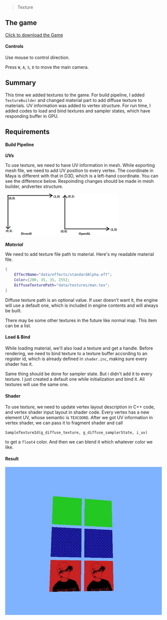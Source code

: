 > Texture

## The game
[Click to download the Game](/assets/GA06_Zhitao.zip)

#### Controls

Use mouse to control direction.

Press `W`, `A`, `S`, `D` to move the main camera. 

## Summary

This time we added textures to the game. For build pipeline, I added `TextureBuilder` and changed material part to add diffuse texture to materials. UV information was added to vertex structure. For run time, I added codes to load and bind textures and sampler states, which have responding buffer in GPU.

## Requirements

#### Build Pipeline

***UVs***

To use texture, we need to have UV information in mesh. While exporting mesh file, we need to add UV position to every vertex. The coordinate in Maya is different with that in D3D, which is a left-hand coordinate. You can see the difference below. Respoinding changes should be made in mesh builder, andvertex structure.

![](/img/in-post/write-up-gra-06/1.png)

***Material***

We need to add texture file path to material. Here's my readable material file.

```lua
{
	EffectName="data/effects/standardAlpha.eft";
	Color={200, 35, 35, 255};
	DiffuseTexturePath="data/textures/man.tex";
}
```

Diffuse texture path is an optional value. If user doesn't want it, the engine will use a default one, which is included in engine contents and will always be built.

There may be some other textures in the future like normal map. This item can be a list.

#### Load & Bind

While loading material, we'll also load a texture and get a handle. Before rendering, we need to bind texture to a texture buffer according to an register id, which is already defined in `shader.inc`, making sure every shader has it. 

Same thing should be done for sampler state. But i didn't add it to every texture. I just created a default one while initialization and bind it. All textures will use the same one.

#### Shader

To use texture, we need to update vertex layout description in C++ code, and vertex shader input layout in shader code. Every vertex has a new element UV, whose semantic is `TEXCOORD`. After we got UV information in vertex shader, we can pass it to fragment shader and call
```HLSL
SampleTexture2d(g_diffuse_texture, g_diffuse_samplerState, i_uv)
```
to get a `float4` color. And then we can blend it which whatever color we like.

#### Result

![](/img/in-post/write-up-gra-06/1.JPG)

